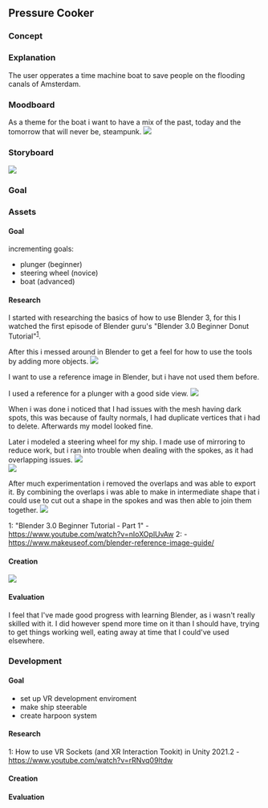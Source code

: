   
  
##  Pressure Cooker
  
  
###  Concept
  
###  Explanation
  
The user opperates a time machine boat to save people on the flooding canals of Amsterdam.
###  Moodboard
  
As a theme for the boat i want to have a mix of the past, today and the tomorrow that will never be, steampunk.
![](../Pressure%20Cooker/DocAssets/moodboard.png?0.09884697898981276 )  
###  Storyboard
  
![](../Pressure%20Cooker/DocAssets/storyboard.png?0.9464708360074261 )  
###  Goal
  
  
###  Assets
  
####  Goal
  
incrementing goals:
* plunger (beginner)
* steering wheel (novice)
* boat (advanced)
  
####  Research
  
I started with researching the basics of how to use Blender 3, for this I watched the first episode of Blender guru's "Blender 3.0 Beginner Donut Tutorial"<sup>[1](#myfootnote1 )</sup>. 
  
After this i messed around in Blender to get a feel for how to use the tools by adding more objects.
![](../Pressure%20Cooker/DocAssets/donut%20modeling.png?0.3508114455240898 )  
  
I want to use a reference image in Blender, but i have not used them before. 
  
I used a reference for a plunger with a good side view.
![](../Pressure%20Cooker/DocAssets/referenceInBlender.png?0.9955320755803692 )  
  
When i was done i noticed that I had issues with the mesh having dark spots, this was because of faulty normals, I had duplicate vertices that i had to delete. Afterwards my model looked fine.
  
Later i modeled a steering wheel for my ship. I made use of mirroring to reduce work, but i ran into trouble when dealing with the spokes, as it had overlapping issues. 
![](../Pressure%20Cooker/DocAssets/overlapWheel.png?0.4630610525066541 )  
![](../Pressure%20Cooker/DocAssets/overlapWheelWireframe.png?0.5105607684751028 )  
  
After much experimentation i removed the overlaps and was able to export it. By combining the overlaps i was able to make in intermediate shape that i could use to cut out a shape in the spokes and was then able to join them together.
![](../Pressure%20Cooker/DocAssets/overlapIntermediateShape.png?0.11425720209823931 )  
  
<a name="myfootnote1">1</a>: "Blender 3.0 Beginner Tutorial - Part 1" - https://www.youtube.com/watch?v=nIoXOplUvAw
<a>2</a>:  - https://www.makeuseof.com/blender-reference-image-guide/ 
  
####  Creation
  
![](../Pressure%20Cooker/DocAssets/modeledPlunger.png?0.21235305875849053 )  
####  Evaluation
  
I feel that I've made good progress with learning Blender, as i wasn't really skilled with it. I did however spend more time on it than I should have, trying to get things working well, eating away at time that I could've used elsewhere.
  
###  Development
  
####  Goal
* set up VR development enviroment
* make ship steerable
* create harpoon system
####  Research
<a>1</a>: How to use VR Sockets (and XR Interaction Tookit) in Unity 2021.2 - https://www.youtube.com/watch?v=rRNvq09Itdw
####  Creation
  
####  Evaluation
  
  